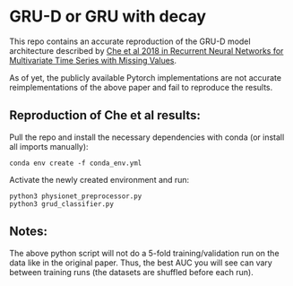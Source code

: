 # GRU-D or GRU with decay

This repo contains an accurate reproduction of the GRU-D model architecture described by [Che et al 2018 in Recurrent Neural Networks for Multivariate Time Series with Missing Values](https://www.nature.com/articles/s41598-018-24271-9).

As of yet, the publicly available Pytorch implementations are not accurate reimplementations of the above paper and fail to reproduce the results.

## Reproduction of Che et al results:

Pull the repo and install the necessary dependencies with conda (or install all imports manually):
```
conda env create -f conda_env.yml
```

Activate the newly created environment and run:
```
python3 physionet_preprocessor.py
python3 grud_classifier.py

```

## Notes:

The above python script will not do a 5-fold training/validation run on the data like in the original paper. Thus, the best AUC you will see can vary between training runs (the datasets are shuffled before each run).